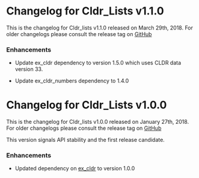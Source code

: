 # Changelog for Cldr_Lists v1.1.0

This is the changelog for Cldr_lists v1.1.0 released on March 29th, 2018.  For older changelogs please consult the release tag on [GitHub](https://github.com/kipcole9/cldr_lists/tags)

### Enhancements

* Update ex_cldr dependency to version 1.5.0 which uses CLDR data version 33.

* Update ex_cldr_numbers dependency to 1.4.0

# Changelog for Cldr_Lists v1.0.0

This is the changelog for Cldr_lists v1.0.0 released on January 27th, 2018.  For older changelogs please consult the release tag on [GitHub](https://github.com/kipcole9/cldr_lists/tags)

This version signals API stability and the first release candidate.

### Enhancements

* Updated dependency on [ex_cldr](https://hex.pm/packages/ex_cldr) to version 1.0.0